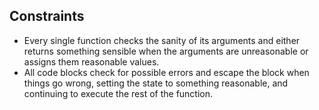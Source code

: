 ## Constraints

- Every single function checks the sanity of its arguments and either returns something sensible when the arguments are unreasonable or assigns them reasonable values.
- All code blocks check for possible errors and escape the block when things go wrong, setting the state to something reasonable, and continuing to execute the rest of the function.
